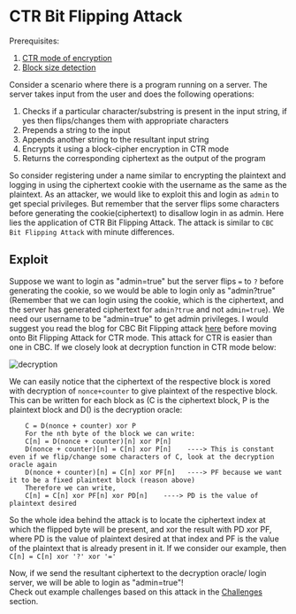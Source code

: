 # CTR Bit Flipping Attack

Prerequisites:
1. [CTR mode of encryption](https://github.com/ashutosh1206/Crypton/tree/master/Block-Cipher/Mode-of-Encryption)
2. [Block size detection](https://github.com/ashutosh1206/Crypton/blob/master/Block-Cipher/README.md)

Consider a scenario where there is a program running on a server. The server takes input from the user and does the following operations:
1. Checks if a particular character/substring is present in the input string, if yes then flips/changes them with appropriate characters
2. Prepends a string to the input
3. Appends another string to the resultant input string
4. Encrypts it using a block-cipher encryption in CTR mode
5. Returns the corresponding ciphertext as the output of the program
  

So consider registering under a name similar to encrypting the plaintext and logging in using the ciphertext cookie with the username as the same as the plaintext. As an attacker, we would like to exploit this and login as `admin` to get special privileges. But remember that the server flips some characters before generating the cookie(ciphertext) to disallow login in as admin. Here lies the application of CTR Bit Flipping Attack. The attack is similar to `CBC Bit Flipping Attack` with minute differences.
  
  
## Exploit

Suppose we want to login as "admin=true" but the server flips `=` to `?` before generating the cookie, so we would be able to login only as "admin?true" (Remember that we can login using the cookie, which is the ciphertext, and the server has generated ciphertext for `admin?true` and not `admin=true`). We need our username to be "admin=true" to get admin privileges. I would suggest you read the blog for CBC Bit Flipping attack [here](https://masterpessimistaa.wordpress.com/2017/05/03/cbc-bit-flipping-attack/) before moving onto Bit Flipping Attack for CTR mode. This attack for CTR is easier than one in CBC. If we closely look at decryption function in CTR mode below:

![decryption](https://upload.wikimedia.org/wikipedia/commons/3/3c/CTR_decryption_2.svg)

We can easily notice that the ciphertext of the respective block is xored with decryption of `nonce+counter` to give plaintext of the respective block. This can be written for each block as (C is the ciphertext block, P is the plaintext block and D() is the decryption oracle:
```
    C = D(nonce + counter) xor P
    For the nth byte of the block we can write:
    C[n] = D(nonce + counter)[n] xor P[n]
    D(nonce + counter)[n] = C[n] xor P[n]    ----> This is constant even if we flip/change some characters of C, look at the decryption oracle again
    D(nonce + counter)[n] = C[n] xor PF[n]   ----> PF because we want it to be a fixed plaintext block (reason above) 
    Therefore we can write,
    C[n] = C[n] xor PF[n] xor PD[n]    ----> PD is the value of plaintext desired
```
So the whole idea behind the attack is to locate the ciphertext index at which the flipped byte will be present, and xor the result with PD xor PF, where PD is the value of plaintext desired at that index and PF is the value of the plaintext that is already present in it. If we consider our example, then 
`C[n] = C[n] xor '?' xor '='` 
  
Now, if we send the resultant ciphertext to the decryption oracle/ login server, we will be able to login as "admin=true"!  
Check out example challenges based on this attack in the [Challenges](Challenges/) section.  




